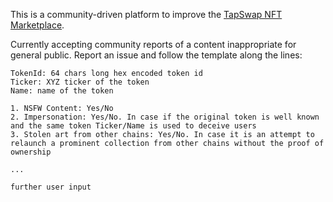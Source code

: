 This is a community-driven platform to improve the [TapSwap NFT Marketplace](https://tapswap.cash).

Currently accepting community reports of a content inappropriate for general public. Report an issue and follow the template along the lines:

```
TokenId: 64 chars long hex encoded token id
Ticker: XYZ ticker of the token
Name: name of the token

1. NSFW Content: Yes/No
2. Impersonation: Yes/No. In case if the original token is well known and the same token Ticker/Name is used to deceive users
3. Stolen art from other chains: Yes/No. In case it is an attempt to relaunch a prominent collection from other chains without the proof of ownership

...

further user input
```


